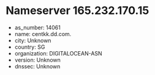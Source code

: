 # Nameserver 165.232.170.15

* as_number: 14061
* name: centkk.dd.com.
* city: Unknown
* country: SG
* organization: DIGITALOCEAN-ASN
* version: Unknown
* dnssec: Unknown

